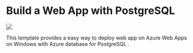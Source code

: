 # Build a Web App with PostgreSQL

<a href="https://portal.azure.com/#create/Microsoft.Template/uri/https%3A%2F%2Fraw.githubusercontent.com%2FAzure%2Fazure-quickstart-templates%2Fmaster%2F101-webapp-managed-postgresql%2Fazuredeploy.json" target="_blank">
  <img src="http://azuredeploy.net/deploybutton.png"/>
</a>

This template provides a easy way to deploy web app on Azure Web Apps on Windows with Azure database for PostgreSQL .
